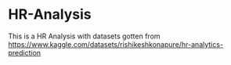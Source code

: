 # HR-Analysis
This is a HR Analysis with datasets gotten from https://www.kaggle.com/datasets/rishikeshkonapure/hr-analytics-prediction

